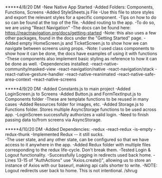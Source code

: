*****4/8/20 DM
-New Native App Started
-Added Folders: Components, Functions, Screens
-Added StyleSheets.js File
    -Use this file to store styles and export the relevant styles for a specific component.
    -Tips on how to do so can be found at the top of the file.
-Added routing to the app.
    -To do so, we are using "React Navigation"
    -The docs can be found here: https://reactnavigation.org/docs/getting-started
    -Note: this also uses a few other packages, found in the docs under the "Getting Started" page.
-Added empty HomeScreen.js and TicketScreen.js to show how we can navigate between screens using props.
    -Note: I used class components to show how it can be done, the docs have examples
     of using it with functions
    -These components also implement basic styling as reference to how it can be done as well.
-Dependencies installed:
    -react-native-community/masked-view
    -react-navigation/native
    -react-navigation/stack
    -react-native-gesture-handler
    -react-native-reanimated
    -react-native-safe-area-context
    -react-native-screens

*****4/9/20 DM
-Added Constants.js to main project
-Added LoginScreen.js to Screens
-Added Button.js and FormTextInput.js to Components folder
    -These are template functions to be reused in many cases
-Added Resources folder for images, etc.
-Added Storage.js to Functions folder. Stores multiple AsyncStorage functions to be used across app.
-LoginScreen successfully authorizes a valid login.
    -Need to finish passing data to/from screens via AsyncStorage.
    
*****4/10/20 DM
-Added Dependencies:
    -redux
    -react-redux
    -is-empty
    -redux-thunk
-Implemented Redux -- it still sucks.     
    -The user state, and any other state, can be configured so that we have access to it anywhere in the app.
    -Added Redux folder with multiple files corresponding to the redux life-cycle. Don't break them.
-Tested Login & Logout functionality. 
    -Successfully Logging in redirects used back home.
-Lines 13-15 of "AuthActions" use "Axios.create()", allowing us to store an instance of 
 Axios with our baseurl, making api calls shorter to write.
-NOTE: Logout redirects user back to home. This is not intentional. /shrug








